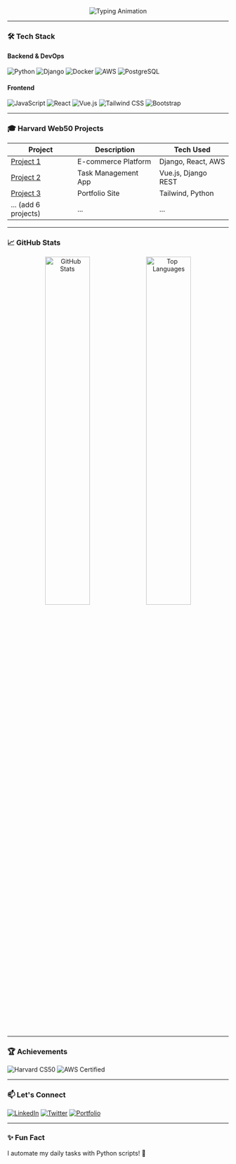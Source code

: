 <div align="center">
  <img src="https://readme-typing-svg.herokuapp.com?font=Fira+Code&size=26&duration=3000&color=4A8BDF&center=true&vCenter=true&width=600&lines=Hi+there,+I'm+Jamil!;Full-Stack+Web+Developer;Python/Django+|+AWS+|+React/Vue" alt="Typing Animation" />
</div>

---

### 🛠️ **Tech Stack**
#### **Backend & DevOps**
![Python](https://img.shields.io/badge/-Python-3776AB?logo=python&logoColor=white)
![Django](https://img.shields.io/badge/-Django-092E20?logo=django&logoColor=white)
![Docker](https://img.shields.io/badge/-Docker-2496ED?logo=docker&logoColor=white)
![AWS](https://img.shields.io/badge/-AWS-232F3E?logo=amazon-aws&logoColor=white)
![PostgreSQL](https://img.shields.io/badge/-PostgreSQL-4169E1?logo=postgresql&logoColor=white)

#### **Frontend**
![JavaScript](https://img.shields.io/badge/-JavaScript-F7DF1E?logo=javascript&logoColor=black)
![React](https://img.shields.io/badge/-React-61DAFB?logo=react&logoColor=black)
![Vue.js](https://img.shields.io/badge/-Vue.js-4FC08D?logo=vue.js&logoColor=white)
![Tailwind CSS](https://img.shields.io/badge/-Tailwind_CSS-06B6D4?logo=tailwind-css&logoColor=white)
![Bootstrap](https://img.shields.io/badge/-Bootstrap-7952B3?logo=bootstrap&logoColor=white)

---

### 🎓 **Harvard Web50 Projects**
| Project | Description | Tech Used |
|---------|-------------|-----------|
| [Project 1](link) | E-commerce Platform | Django, React, AWS |
| [Project 2](link) | Task Management App | Vue.js, Django REST |
| [Project 3](link) | Portfolio Site | Tailwind, Python |
| ... (add 6 projects) | ... | ... |

---

### 📈 **GitHub Stats**
<div align="center">
  <img src="https://github-readme-stats.vercel.app/api?username=sozjamil&show_icons=true&theme=radical" alt="GitHub Stats" width="45%" />
  <img src="https://github-readme-stats.vercel.app/api/top-langs/?username=sozjamil&layout=compact&theme=radical" alt="Top Languages" width="45%" />
</div>

---

### 🏆 **Achievements**
![Harvard CS50](https://img.shields.io/badge/Harvard-CS50-blue?logo=harvard&logoColor=white)
![AWS Certified](https://img.shields.io/badge/AWS-Certified-FF9900?logo=amazon-aws)

---

### 📫 **Let's Connect**
[![LinkedIn](https://img.shields.io/badge/-LinkedIn-0A66C2?logo=linkedin)](https://linkedin.com/in/yourprofile)
[![Twitter](https://img.shields.io/badge/-Twitter-1DA1F2?logo=twitter)](https://twitter.com/yourhandle)
[![Portfolio](https://img.shields.io/badge/Portfolio-4A8BDF?logo=google-chrome)](https://yourportfolio.com)

---

### ✨ **Fun Fact**
I automate my daily tasks with Python scripts! 🐍
